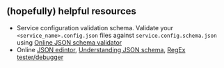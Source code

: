 ## (hopefully) helpful resources

- Service configuration validation schema. Validate your `<service_name>.config.json` files against `service.config.schema.json` using [Online JSON schema validator](https://www.jsonschemavalidator.net/)
- Online [JSON edintor](https://jsoneditoronline.org/), [Understanding JSON schema](https://json-schema.org/understanding-json-schema/index.html), [RegEx tester/debugger](https://regexr.com/)  
